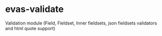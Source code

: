 # evas-validate
Validation module (Field, Fieldset, Inner fieldsets, json fieldsets validators and html quote support)
